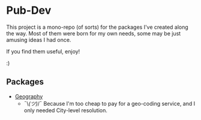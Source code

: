 # Pub-Dev

This project is a mono-repo (of sorts) for the packages I've created along the way. Most of them were born for my own needs, some may be just amusing ideas I had once.

If you find them useful, enjoy!

:)

## Packages

- [Geography](./geography)
  - ¯\\_(ツ)_/¯ Because I'm too cheap to pay for a geo-coding service, and I only needed City-level resolution.
